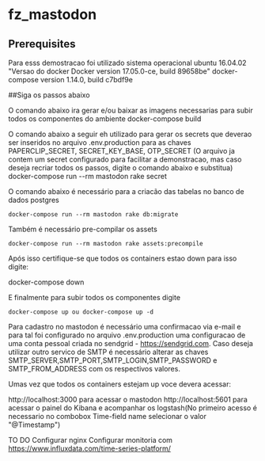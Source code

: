 # fz_mastodon

## Prerequisites

Para esss demostracao foi utilizado sistema operacional ubuntu 16.04.02
"Versao do docker Docker version 17.05.0-ce, build 89658be"
docker-compose version 1.14.0, build c7bdf9e

##Siga os passos abaixo

O comando abaixo ira gerar e/ou baixar as imagens necessarias para subir todos os componentes do ambiente
    docker-compose build

O comando abaixo a seguir eh utilizado para gerar os secrets que deverao ser inseridos no arquivo .env.production para as chaves PAPERCLIP_SECRET, SECRET_KEY_BASE, OTP_SECRET
(O arquivo ja contem um secret configurado para facilitar a demonstracao, mas caso deseja recriar todos os passos, digite o comando abaixo e substitua)
    docker-compose run --rm mastodon rake secret

O comando abaixo é necessário para a criacão das tabelas no banco de dados postgres

    docker-compose run --rm mastodon rake db:migrate

Também é necessário pre-compilar os assets

    docker-compose run --rm mastodon rake assets:precompile


Após isso certifique-se que todos os containers estao down para isso digite:

docker-compose down

E finalmente para subir todos os componentes digite

    docker-compose up ou docker-compose up -d


Para cadastro no mastodon é necessário uma confirmacao via e-mail e para tal foi configurado no arquivo .env.production uma configuracao de uma conta pessoal criada no sendgrid - https://sendgrid.com. Caso deseja utilizar outro servico de SMTP é necessário alterar as chaves SMTP_SERVER,SMTP_PORT,SMTP_LOGIN,SMTP_PASSWORD e SMTP_FROM_ADDRESS com os respectivos valores.


Umas vez que todos os containers estejam up voce devera acessar:

http://localhost:3000 para acessar o mastodon
http://localhost:5601 para acessar o painel do Kibana e acompanhar os logstash(No primeiro acesso é necessario no combobox Time-field name selecionar o valor "@Timestamp")

TO DO
 Configurar nginx
 Configurar monitoria com https://www.influxdata.com/time-series-platform/

 
